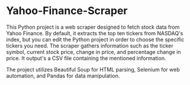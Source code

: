 # Yahoo-Finance-Scraper
This Python project is a web scraper designed to fetch stock data from Yahoo Finance. By default, it extracts the top ten tickers from NASDAQ's index, but you can edit the Python project in order to choose the specific tickers you need. The scraper gathers information such as the ticker symbol, current stock price, change in price, and percentage change in price. It output's a CSV file containing the mentioned information. 

The project utilizes Beautiful Soup for HTML parsing, Selenium for web automation, and Pandas for data manipulation.


